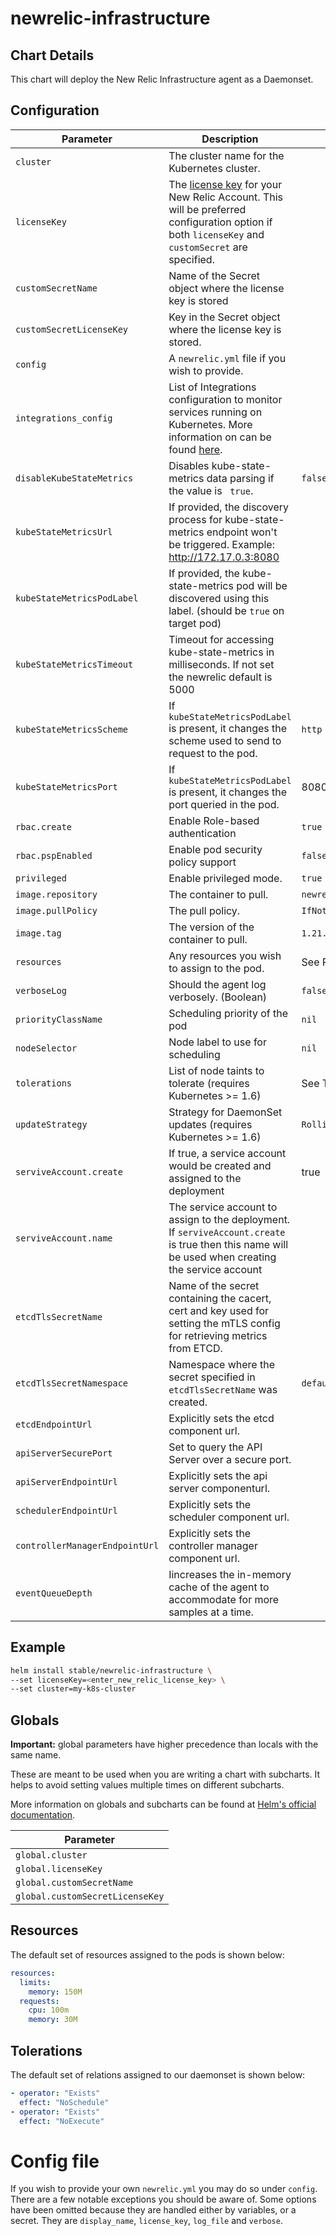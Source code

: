 # newrelic-infrastructure

## Chart Details

This chart will deploy the New Relic Infrastructure agent as a Daemonset.

## Configuration

| Parameter                      | Description                                                                                                                                                                                                                                       | Default                   |
| ------------------------------ | ------------------------------------------------------------------------------------------------------------------------------------------------------------------------------------------------------------------------------------------------- | ------------------------- |
| `cluster`                      | The cluster name for the Kubernetes cluster.                                                                                                                                                                                                      |                           |
| `licenseKey`                   | The [license key](https://docs.newrelic.com/docs/accounts/install-new-relic/account-setup/license-key) for your New Relic Account. This will be preferred configuration option if both `licenseKey` and `customSecret` are specified.             |                           |
| `customSecretName`             | Name of the Secret object where the license key is stored                                                                                                                                                                                         |                           |
| `customSecretLicenseKey`       | Key in the Secret object where the license key is stored.                                                                                                                                                                                         |                           |
| `config`                       | A `newrelic.yml` file if you wish to provide.                                                                                                                                                                                                     |                           |
| `integrations_config`          | List of Integrations configuration to monitor services running on Kubernetes. More information on can be found [here](https://docs.newrelic.com/docs/integrations/kubernetes-integration/link-apps-services/monitor-services-running-kubernetes). |                           |
| `disableKubeStateMetrics`          | Disables kube-state-metrics data parsing if the value is ` true`.                                                                                                                              |   `false`                        |
| `kubeStateMetricsUrl`          | If provided, the discovery process for kube-state-metrics endpoint won't be triggered. Example: http://172.17.0.3:8080                                                                                                                            |                           |
| `kubeStateMetricsPodLabel`     | If provided, the kube-state-metrics pod will be discovered using this label. (should be `true` on target pod)                                                                                                                                     |                           |
| `kubeStateMetricsTimeout`      | Timeout for accessing kube-state-metrics in milliseconds. If not set the newrelic default is 5000                                                                                                                                                 |                           |
| `kubeStateMetricsScheme`       | If `kubeStateMetricsPodLabel` is present, it changes the scheme used to send to request to the pod.                                                                                                                                               | `http`                    |
| `kubeStateMetricsPort`         | If `kubeStateMetricsPodLabel` is present, it changes the port queried in the pod.                                                                                                                                                                 | 8080                      |
| `rbac.create`                  | Enable Role-based authentication                                                                                                                                                                                                                  | `true`                    |
| `rbac.pspEnabled`              | Enable pod security policy support                                                                                                                                                                                                                | `false`                   |
| `privileged`                   | Enable privileged mode.                                                                                                                                                                                                                           | `true`                    |
| `image.repository`             | The container to pull.                                                                                                                                                                                                                            | `newrelic/infrastructure` |
| `image.pullPolicy`             | The pull policy.                                                                                                                                                                                                                                  | `IfNotPresent`            |
| `image.tag`                    | The version of the container to pull.                                                                                                                                                                                                             | `1.21.0`                  |
| `resources`                    | Any resources you wish to assign to the pod.                                                                                                                                                                                                      | See Resources below       |
| `verboseLog`                   | Should the agent log verbosely. (Boolean)                                                                                                                                                                                                         | `false`                   |
| `priorityClassName`            | Scheduling priority of the pod                                                                                                                                                                                                                    | `nil`                     |
| `nodeSelector`                 | Node label to use for scheduling                                                                                                                                                                                                                  | `nil`                     |
| `tolerations`                  | List of node taints to tolerate (requires Kubernetes >= 1.6)                                                                                                                                                                                      | See Tolerarions below     |
| `updateStrategy`               | Strategy for DaemonSet updates (requires Kubernetes >= 1.6)                                                                                                                                                                                       | `RollingUpdate`           |
| `serviveAccount.create`        | If true, a service account would be created and assigned to the deployment                                                                                                                                                                        | true                      |
| `serviveAccount.name`          | The service account to assign to the deployment. If `serviveAccount.create` is true then this name will be used when creating the service account                                                                                                 |                           |
| `etcdTlsSecretName`            | Name of the secret containing the cacert, cert and key used for setting the mTLS config for retrieving metrics from ETCD.                                                                                                                         |                           |
| `etcdTlsSecretNamespace`       | Namespace where the secret specified in `etcdTlsSecretName` was created.                                                                                                                                                                          | `default`                 |
| `etcdEndpointUrl`              | Explicitly sets the etcd component url.                                                                                                                                                                                                           |                           |
| `apiServerSecurePort`          | Set to query the API Server over a secure port.                                                                                                                                                                                                   |                           |
| `apiServerEndpointUrl`         | Explicitly sets the api server componenturl.                                                                                                                                                                                                      |                           |
| `schedulerEndpointUrl`         | Explicitly sets the scheduler component url.                                                                                                                                                                                                      |                           |
| `controllerManagerEndpointUrl` | Explicitly sets the controller manager component url.                                                                                                                                                                                             |                           |
| `eventQueueDepth`              | Iincreases the in-memory cache of the agent to accommodate for more samples at a time.

## Example

```sh
helm install stable/newrelic-infrastructure \
--set licenseKey=<enter_new_relic_license_key> \
--set cluster=my-k8s-cluster
```

## Globals

**Important:** global parameters have higher precedence than locals with the same name.

These are meant to be used when you are writing a chart with subcharts. It helps to avoid
setting values multiple times on different subcharts.

More information on globals and subcharts can be found at [Helm's official documentation](https://helm.sh/docs/topics/chart_template_guide/subcharts_and_globals/).

| Parameter                       |
| ------------------------------- |
| `global.cluster`                |
| `global.licenseKey`             |
| `global.customSecretName`       |
| `global.customSecretLicenseKey` |

## Resources

The default set of resources assigned to the pods is shown below:

```yaml
resources:
  limits:
    memory: 150M
  requests:
    cpu: 100m
    memory: 30M
```

## Tolerations

The default set of relations assigned to our daemonset is shown below:

```yaml
- operator: "Exists"
  effect: "NoSchedule"
- operator: "Exists"
  effect: "NoExecute"
```

# Config file

If you wish to provide your own `newrelic.yml` you may do so under `config`. There are a few notable exceptions you should be aware of. Some options have been omitted because they are handled either by variables, or a secret. They are `display_name`, `license_key`, `log_file` and `verbose`.
